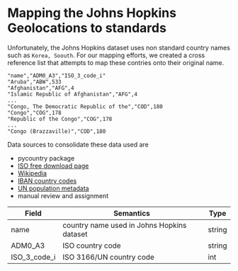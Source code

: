 # Mapping the Johns Hopkins Geolocations to standards

Unfortunately, the Johns Hopkins dataset uses non standard country names such as `Korea, Soouth`. For our mapping efforts, we created a cross reference list that attempts to map these contries onto their original name.

```
"name","ADM0_A3","ISO_3_code_i"
"Aruba","ABW",533
"Afghanistan","AFG",4
"Islamic Republic of Afghanistan","AFG",4
...
"Congo, The Democratic Republic of the","COD",180
"Congo","COG",178
"Republic of the Congo","COG",178
...
"Congo (Brazzaville)","COD",180
```

Data sources to consolidate these data used are
* pycountry package
* [ISO free download page](https://www.iso.org/iso-3166-country-codes.html)
* [Wikipedia](https://en.wikipedia.org/wiki/ISO_3166-1_alpha-3#Officially_assigned_code_elements)
* [IBAN country codes](https://www.iban.com/country-codes)
* [UN population metadata](https://population.un.org/wpp/Download/Files/4_Metadata/WPP2019_F01_LOCATIONS.XLSX)
* manual review and assignment

| Field   | Semantics                                  | Type |
|---------|--------------------------------------------|------|
| name    | country name used in Johns Hopkins dataset | string |
| ADM0_A3 | ISO country code | string |
| ISO_3_code_i | ISO 3166/UN country code | int |
